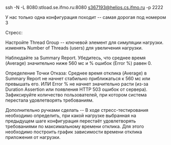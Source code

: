 ssh -N -L 8080:stload.se.ifmo.ru:8080 s367193@helios.cs.ifmo.ru -p 2222

У нас только одна конфигурация походит -- самая дорогая под номером 3


Стресс: 

Настройте Thread Group -- ключевой элемент для симуляции нагрузки. изменять Number of Threads (users) для увеличения нагрузки.

Наблюдайте за Summary Report. Убедитесь, что среднее время (Average) значительно ниже 560 мс и % ошибок (Error %) равен 0.

Определение Точки Отказа: 
Среднее время отклика (Average) в Summary Report не начнет стабильно приближаться к 560 мс или превышать его.
ИЛИ Error % не начнет значительно расти (из-за Duration Assertion или появления HTTP 503 ошибок от сервера).
Зафиксируйте количество пользователей, при котором система перестала удовлетворять требованиям.

Дополнительно ручками сделать -- В ходе стресс-тестирования необходимо определить, при какой нагрузке выбранная на предыдущем шаге конфигурация перестаёт удовлетворять требованиями по максимальному времени отклика. Для этого необходимо построить график зависимости времени отклика приложения от нагрузки.